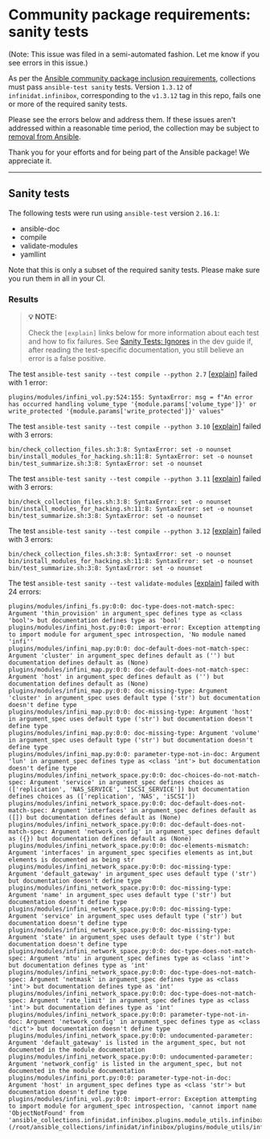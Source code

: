 # Community package requirements: sanity tests

(Note: This issue was filed in a semi-automated fashion. Let me know if you see errors in this issue.)

As per the [Ansible community package inclusion requirements][ci-testing], collections must pass `ansible-test sanity` tests. Version `1.3.12` of `infinidat.infinibox`, corresponding to the `v1.3.12` tag in this repo, fails one or more of the required sanity tests.


Please see the errors below and address them. If these issues aren't addressed within a reasonable time period, the collection may be subject to [removal from Ansible][removal].

Thank you for your efforts and for being part of the Ansible package! We appreciate it.

---

## Sanity tests

The following tests were run using `ansible-test` version `2.16.1`:

- ansible-doc
- compile
- validate-modules
- yamllint

Note that this is only a subset of the required sanity tests. Please make sure you run them in all in your CI.

### Results

> **💡 NOTE:**
>
> Check the `[explain]` links below for more information about each test and how to fix failures.
> See [Sanity Tests: Ignores](https://docs.ansible.com/ansible/latest/dev_guide/testing/sanity/ignores.html) in the dev guide if, after reading the test-specific documentation, you still believe an error is a false positive.

The test `ansible-test sanity --test compile --python 2.7` [[explain](https://docs.ansible.com/ansible-core/2.16/dev_guide/testing/sanity/compile.html)] failed with 1 error:

``` text
plugins/modules/infini_vol.py:524:155: SyntaxError: msg = f"An error has occurred handling volume_type '{module.params['volume_type']}' or write_protected '{module.params['write_protected']}' values"
```

The test `ansible-test sanity --test compile --python 3.10` [[explain](https://docs.ansible.com/ansible-core/2.16/dev_guide/testing/sanity/compile.html)] failed with 3 errors:

``` text
bin/check_collection_files.sh:3:8: SyntaxError: set -o nounset
bin/install_modules_for_hacking.sh:11:8: SyntaxError: set -o nounset
bin/test_summarize.sh:3:8: SyntaxError: set -o nounset
```

The test `ansible-test sanity --test compile --python 3.11` [[explain](https://docs.ansible.com/ansible-core/2.16/dev_guide/testing/sanity/compile.html)] failed with 3 errors:

``` text
bin/check_collection_files.sh:3:8: SyntaxError: set -o nounset
bin/install_modules_for_hacking.sh:11:8: SyntaxError: set -o nounset
bin/test_summarize.sh:3:8: SyntaxError: set -o nounset
```

The test `ansible-test sanity --test compile --python 3.12` [[explain](https://docs.ansible.com/ansible-core/2.16/dev_guide/testing/sanity/compile.html)] failed with 3 errors:

``` text
bin/check_collection_files.sh:3:8: SyntaxError: set -o nounset
bin/install_modules_for_hacking.sh:11:8: SyntaxError: set -o nounset
bin/test_summarize.sh:3:8: SyntaxError: set -o nounset
```

The test `ansible-test sanity --test validate-modules` [[explain](https://docs.ansible.com/ansible-core/2.16/dev_guide/testing/sanity/validate-modules.html)] failed with 24 errors:

``` text
plugins/modules/infini_fs.py:0:0: doc-type-does-not-match-spec: Argument 'thin_provision' in argument_spec defines type as <class 'bool'> but documentation defines type as 'bool'
plugins/modules/infini_host.py:0:0: import-error: Exception attempting to import module for argument_spec introspection, 'No module named 'infi''
plugins/modules/infini_map.py:0:0: doc-default-does-not-match-spec: Argument 'cluster' in argument_spec defines default as ('') but documentation defines default as (None)
plugins/modules/infini_map.py:0:0: doc-default-does-not-match-spec: Argument 'host' in argument_spec defines default as ('') but documentation defines default as (None)
plugins/modules/infini_map.py:0:0: doc-missing-type: Argument 'cluster' in argument_spec uses default type ('str') but documentation doesn't define type
plugins/modules/infini_map.py:0:0: doc-missing-type: Argument 'host' in argument_spec uses default type ('str') but documentation doesn't define type
plugins/modules/infini_map.py:0:0: doc-missing-type: Argument 'volume' in argument_spec uses default type ('str') but documentation doesn't define type
plugins/modules/infini_map.py:0:0: parameter-type-not-in-doc: Argument 'lun' in argument_spec defines type as <class 'int'> but documentation doesn't define type
plugins/modules/infini_network_space.py:0:0: doc-choices-do-not-match-spec: Argument 'service' in argument_spec defines choices as (['replication', 'NAS_SERVICE', 'ISCSI_SERVICE']) but documentation defines choices as (['replication', 'NAS', 'iSCSI'])
plugins/modules/infini_network_space.py:0:0: doc-default-does-not-match-spec: Argument 'interfaces' in argument_spec defines default as ([]) but documentation defines default as (None)
plugins/modules/infini_network_space.py:0:0: doc-default-does-not-match-spec: Argument 'network_config' in argument_spec defines default as ({}) but documentation defines default as (None)
plugins/modules/infini_network_space.py:0:0: doc-elements-mismatch: Argument 'interfaces' in argument_spec specifies elements as int,but elements is documented as being str
plugins/modules/infini_network_space.py:0:0: doc-missing-type: Argument 'default_gateway' in argument_spec uses default type ('str') but documentation doesn't define type
plugins/modules/infini_network_space.py:0:0: doc-missing-type: Argument 'name' in argument_spec uses default type ('str') but documentation doesn't define type
plugins/modules/infini_network_space.py:0:0: doc-missing-type: Argument 'service' in argument_spec uses default type ('str') but documentation doesn't define type
plugins/modules/infini_network_space.py:0:0: doc-missing-type: Argument 'state' in argument_spec uses default type ('str') but documentation doesn't define type
plugins/modules/infini_network_space.py:0:0: doc-type-does-not-match-spec: Argument 'mtu' in argument_spec defines type as <class 'int'> but documentation defines type as 'int'
plugins/modules/infini_network_space.py:0:0: doc-type-does-not-match-spec: Argument 'netmask' in argument_spec defines type as <class 'int'> but documentation defines type as 'int'
plugins/modules/infini_network_space.py:0:0: doc-type-does-not-match-spec: Argument 'rate_limit' in argument_spec defines type as <class 'int'> but documentation defines type as 'int'
plugins/modules/infini_network_space.py:0:0: parameter-type-not-in-doc: Argument 'network_config' in argument_spec defines type as <class 'dict'> but documentation doesn't define type
plugins/modules/infini_network_space.py:0:0: undocumented-parameter: Argument 'default_gateway' is listed in the argument_spec, but not documented in the module documentation
plugins/modules/infini_network_space.py:0:0: undocumented-parameter: Argument 'network_config' is listed in the argument_spec, but not documented in the module documentation
plugins/modules/infini_port.py:0:0: parameter-type-not-in-doc: Argument 'host' in argument_spec defines type as <class 'str'> but documentation doesn't define type
plugins/modules/infini_vol.py:0:0: import-error: Exception attempting to import module for argument_spec introspection, 'cannot import name 'ObjectNotFound' from 'ansible_collections.infinidat.infinibox.plugins.module_utils.infinibox' (/root/ansible_collections/infinidat/infinibox/plugins/module_utils/infinibox.py)'
```




[ci-testing]: https://docs.ansible.com/ansible/latest/community/collection_contributors/collection_requirements.html#ci-testing
[repo-mgmt]: https://docs.ansible.com/ansible/latest/community/collection_contributors/collection_requirements.html#repository-management
[removal]: https://github.com/ansible-collections/overview/blob/main/removal_from_ansible.rst
